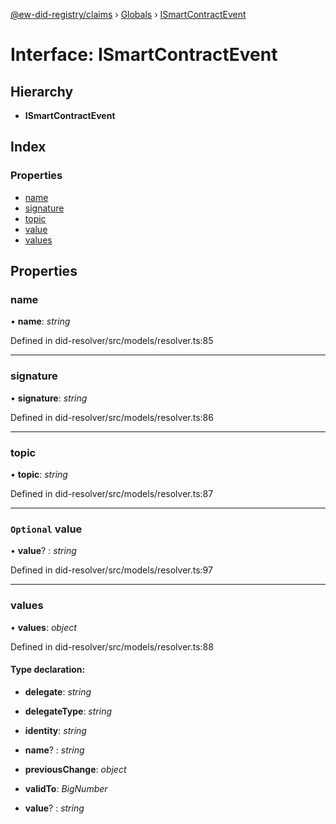 [@ew-did-registry/claims](../README.md) › [Globals](../globals.md) › [ISmartContractEvent](ismartcontractevent.md)

# Interface: ISmartContractEvent

## Hierarchy

* **ISmartContractEvent**

## Index

### Properties

* [name](ismartcontractevent.md#name)
* [signature](ismartcontractevent.md#signature)
* [topic](ismartcontractevent.md#topic)
* [value](ismartcontractevent.md#optional-value)
* [values](ismartcontractevent.md#values)

## Properties

###  name

• **name**: *string*

Defined in did-resolver/src/models/resolver.ts:85

___

###  signature

• **signature**: *string*

Defined in did-resolver/src/models/resolver.ts:86

___

###  topic

• **topic**: *string*

Defined in did-resolver/src/models/resolver.ts:87

___

### `Optional` value

• **value**? : *string*

Defined in did-resolver/src/models/resolver.ts:97

___

###  values

• **values**: *object*

Defined in did-resolver/src/models/resolver.ts:88

#### Type declaration:

* **delegate**: *string*

* **delegateType**: *string*

* **identity**: *string*

* **name**? : *string*

* **previousChange**: *object*

* **validTo**: *BigNumber*

* **value**? : *string*

